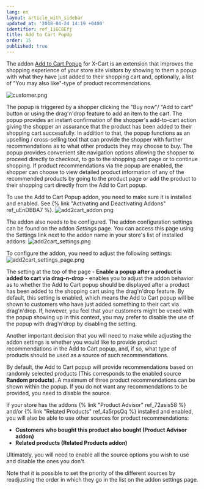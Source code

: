 ```yaml
---
lang: en
layout: article_with_sidebar
updated_at: '2018-04-24 14:19 +0400'
identifier: ref_1iGC8Efj
title: Add to Cart PopUp
order: 15
published: true
---
```

The addon [Add to Cart Popup](https://market.x-cart.com/addons/add-to-cart-popup.html) for X-Cart is an extension that improves the shopping experience of your store site visitors by showing to them a popup with what they have just added to their shopping cart and, optionally, a list of "You may also like"-type of product recommendations. 

![customer.png]({{site.baseurl}}/attachments/ref_1iGC8Efj/customer.png)

The popup is triggered by a shopper clicking the "Buy now"/ "Add to cart" button or using the drag'n'drop feature to add an item to the cart. The popup provides an instant confirmation of the shopper's add-to-cart action giving the shopper an assurance that the product has been added to their shopping cart successfully. In addition to that, the popup functions as an upselling / cross-selling tool that can provide the shopper with further recommendations as to what other products they may choose to buy. The popup provides convenient site navigation options allowing the shopper to proceed directly to checkout, to go to the shopping cart page or to continue shopping. If product recommendations via the popup are enabled, the shopper can choose to view detailed product information of any of the recommended products by going to the product page or add the product to their shopping cart directly from the Add to Cart popup.

To use the Add to Cart Popup addon, you need to make sure it is installed and enabled. See {% link "Activating and Deactivating Addons" ref_uEnDBBA7 %}.
![add2cart_addon.png]({{site.baseurl}}/attachments/ref_1iGC8Efj/add2cart_addon.png)

The addon also needs to be configured. The addon configuration settings can be found on the addon _Settings_ page. You can access this page using the Settings link next to the addon name in your store's list of installed addons:
![add2cart_settings.png]({{site.baseurl}}/attachments/ref_1iGC8Efj/add2cart_settings.png)

To configure the addon, you need to adjust the following settings:
![add2cart_settings_page.png]({{site.baseurl}}/attachments/ref_1iGC8Efj/add2cart_settings_page.png)

The setting at the top of the page - **Enable a popup after a product is added to cart via drag-n-drop** - enables you to adjust the addon behavior as to whether the Add to Cart popup should be displayed after a product has been added to the shopping cart using the drag'n'drop feature. By default, this setting is enabled, which means the Add to Cart popup will be shown to customers who have just added something to their cart via drag'n'drop. If, however, you feel that your customers might be vexed with the popup showing up in this context, you may prefer to disable the use of the popup with drag'n'drop by disabling the setting.
   
Another important decision that you will need to make while adjusting the addon settings is whether you would like to provide product recommendations in the Add to Cart popup, and, if so, what type of products should be used as a source of such recommendations. 

By default, the Add to Cart popup will provide recommendations based on randomly selected products (This corresponds to the enabled source **Random products**). A maximum of three product recommendations can be shown within the popup. If you do not want any recommendations to be provided, you need to disable the source. 

If your store has the addons {% link "Product Advisor" ref_72asis58 %} and/or {% link "Related Products" ref_4a5rpsQq %} installed and enabled, you will also be able to use other sources for product recommendations:

   * **Customers who bought this product also bought (Product Advisor addon)**
   * **Related products (Related Products addon)**

Ultimately, you will need to enable all the source options you wish to use and disable the ones you don't. 

Note that it is possible to set the priority of the different sources by readjusting the order in which they go in the list on the addon settings page.
